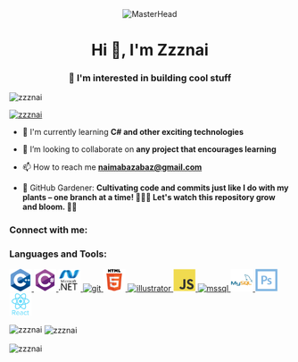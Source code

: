 
<div align="center">
  <img src="https://images.squarespace-cdn.com/content/v1/5d902d5c0f86bc4262944e16/1573117822036-B33A0D65A3IR0XWGJY5A/Guides-Animation-Final-700x360.gif?format=1000w" alt="MasterHead">
</div>


<h1 align="center">Hi 👋, I'm Zzznai</h1>
<h3 align="center">👀 I'm interested in building cool stuff</h3>


<p align="left"> <img src="https://komarev.com/ghpvc/?username=zzznai&label=Profile%20views&color=0e75b6&style=flat" alt="zzznai" /> </p>

<p align="left"> <a href="https://github.com/ryo-ma/github-profile-trophy"><img src="https://github-profile-trophy.vercel.app/?username=zzznai" alt="zzznai" /></a> </p>

- 🌱 I'm currently learning **C# and other exciting technologies**

- 👯 I’m looking to collaborate on **any project that encourages learning**

- 📫 How to reach me **naimabazabaz@gmail.com**

- 🌱 GitHub Gardener: **Cultivating code and commits just like I do with my plants – one branch at a time! 🌿👩‍💻 Let's watch this repository grow and bloom. 🌸🌱**

<h3 align="left">Connect with me:</h3>
<p align="left">
</p>

<h3 align="left">Languages and Tools:</h3>
<p align="left"> <a href="https://www.w3schools.com/cpp/" target="_blank" rel="noreferrer"> <img src="https://raw.githubusercontent.com/devicons/devicon/master/icons/cplusplus/cplusplus-original.svg" alt="cplusplus" width="40" height="40"/> </a> <a href="https://www.w3schools.com/cs/" target="_blank" rel="noreferrer"> <img src="https://raw.githubusercontent.com/devicons/devicon/master/icons/csharp/csharp-original.svg" alt="csharp" width="40" height="40"/> </a> <a href="https://dotnet.microsoft.com/" target="_blank" rel="noreferrer"> <img src="https://raw.githubusercontent.com/devicons/devicon/master/icons/dot-net/dot-net-original-wordmark.svg" alt="dotnet" width="40" height="40"/> </a> <a href="https://git-scm.com/" target="_blank" rel="noreferrer"> <img src="https://www.vectorlogo.zone/logos/git-scm/git-scm-icon.svg" alt="git" width="40" height="40"/> </a> <a href="https://www.w3.org/html/" target="_blank" rel="noreferrer"> <img src="https://raw.githubusercontent.com/devicons/devicon/master/icons/html5/html5-original-wordmark.svg" alt="html5" width="40" height="40"/> </a> <a href="https://www.adobe.com/in/products/illustrator.html" target="_blank" rel="noreferrer"> <img src="https://www.vectorlogo.zone/logos/adobe_illustrator/adobe_illustrator-icon.svg" alt="illustrator" width="40" height="40"/> </a> <a href="https://developer.mozilla.org/en-US/docs/Web/JavaScript" target="_blank" rel="noreferrer"> <img src="https://raw.githubusercontent.com/devicons/devicon/master/icons/javascript/javascript-original.svg" alt="javascript" width="40" height="40"/> </a> <a href="https://www.microsoft.com/en-us/sql-server" target="_blank" rel="noreferrer"> <img src="https://www.svgrepo.com/show/303229/microsoft-sql-server-logo.svg" alt="mssql" width="40" height="40"/> </a> <a href="https://www.mysql.com/" target="_blank" rel="noreferrer"> <img src="https://raw.githubusercontent.com/devicons/devicon/master/icons/mysql/mysql-original-wordmark.svg" alt="mysql" width="40" height="40"/> </a> <a href="https://www.photoshop.com/en" target="_blank" rel="noreferrer"> <img src="https://raw.githubusercontent.com/devicons/devicon/master/icons/photoshop/photoshop-line.svg" alt="photoshop" width="40" height="40"/> </a> <a href="https://reactjs.org/" target="_blank" rel="noreferrer"> <img src="https://raw.githubusercontent.com/devicons/devicon/master/icons/react/react-original-wordmark.svg" alt="react" width="40" height="40"/> </a> </p>

<p><img align="left" src="https://github-readme-stats.vercel.app/api/top-langs?username=zzznai&show_icons=true&locale=en&layout=compact" alt="zzznai" /></p>

<p>&nbsp;<img align="center" src="https://github-readme-stats.vercel.app/api?username=zzznai&show_icons=true&locale=en" alt="zzznai" /></p>

<p><img align="center" src="https://github-readme-streak-stats.herokuapp.com/?user=zzznai&" alt="zzznai" /></p>
